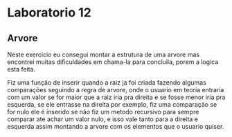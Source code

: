 # Laboratorio 12

## Arvore 

Neste exercicio eu consegui montar a estrutura de uma arvore mas encontrei muitas dificuldades em chama-la para concluila, porem a logica esta feita.

Fiz uma função de inserir quando a raiz ja foi criada fazendo algumas comparações seguindo a regra de arvore, onde o usuario em teoria entraria com um valor 
se for maior que a raiz iria pra direita e se fosse menor iria pra esquerda, se ele entrasse na direita por exemplo, fiz uma comparação se for nulo ele é inserido 
se não fiz um metodo recursivo para sempre comparar ate achar um valor nulo, e isso vale tanto para a direita e esquerda assim montando a arvore com os elementos 
que o usuario quiser.
